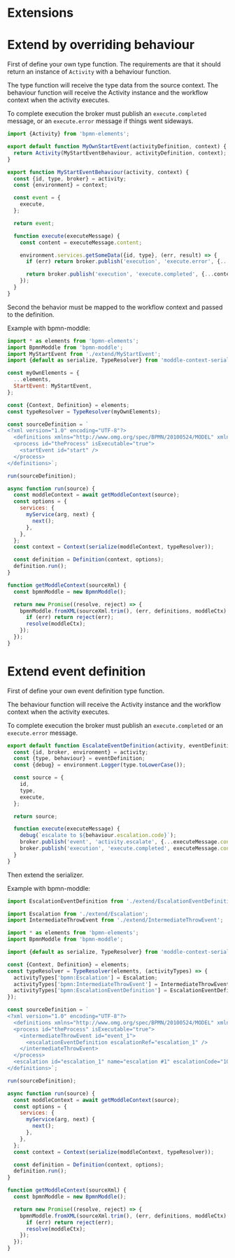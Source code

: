 Extensions
==========

# Extend by overriding behaviour

First of define your own type function. The requirements are that it should return an instance of `Activity` with a behaviour function.

The type function will receive the type data from the source context.
The behaviour function will receive the Activity instance and the workflow context when the activity executes.

To complete execution the broker must publish an `execute.completed` message, or an `execute.error` message if things went sideways.

```js
import {Activity} from 'bpmn-elements';

export default function MyOwnStartEvent(activityDefinition, context) {
  return Activity(MyStartEventBehaviour, activityDefinition, context);
}

export function MyStartEventBehaviour(activity, context) {
  const {id, type, broker} = activity;
  const {environment} = context;

  const event = {
    execute,
  };

  return event;

  function execute(executeMessage) {
    const content = executeMessage.content;

    environment.services.getSomeData({id, type}, (err, result) => {
      if (err) return broker.publish('execution', 'execute.error', {...content, error: err});

      return broker.publish('execution', 'execute.completed', {...content, result});
    });
  }
}
```

Second the behavior must be mapped to the workflow context and passed to the definition.

Example with bpmn-moddle:
```js
import * as elements from 'bpmn-elements';
import BpmnModdle from 'bpmn-moddle';
import MyStartEvent from './extend/MyStartEvent';
import {default as serialize, TypeResolver} from 'moddle-context-serializer';

const myOwnElements = {
  ...elements,
  StartEvent: MyStartEvent,
};

const {Context, Definition} = elements;
const typeResolver = TypeResolver(myOwnElements);

const sourceDefinition = `
<?xml version="1.0" encoding="UTF-8"?>
  <definitions xmlns="http://www.omg.org/spec/BPMN/20100524/MODEL" xmlns:xsi="http://www.w3.org/2001/XMLSchema-instance">
  <process id="theProcess" isExecutable="true">
    <startEvent id="start" />
  </process>
</definitions>`;

run(sourceDefinition);

async function run(source) {
  const moddleContext = await getModdleContext(source);
  const options = {
    services: {
      myService(arg, next) {
        next();
      },
    },
  };
  const context = Context(serialize(moddleContext, typeResolver));

  const definition = Definition(context, options);
  definition.run();
}

function getModdleContext(sourceXml) {
  const bpmnModdle = new BpmnModdle();

  return new Promise((resolve, reject) => {
    bpmnModdle.fromXML(sourceXml.trim(), (err, definitions, moddleCtx) => {
      if (err) return reject(err);
      resolve(moddleCtx);
    });
  });
}
```

# Extend event definition

First of define your own event definition type function.

The behaviour function will receive the Activity instance and the workflow context when the activity executes.

To complete execution the broker must publish an `execute.completed` or an `execute.error` message.

```js
export default function EscalateEventDefinition(activity, eventDefinition = {}) {
  const {id, broker, environment} = activity;
  const {type, behaviour} = eventDefinition;
  const {debug} = environment.Logger(type.toLowerCase());

  const source = {
    id,
    type,
    execute,
  };

  return source;

  function execute(executeMessage) {
    debug(`escalate to ${behaviour.escalation.code}`);
    broker.publish('event', 'activity.escalate', {...executeMessage.content, escalateTo: {...behaviour.escalateTo}}, {type: 'escalate'});
    broker.publish('execution', 'execute.completed', executeMessage.content);
  }
}
```

Then extend the serializer.

Example with bpmn-moddle:
```js
import EscalationEventDefinition from './extend/EscalationEventDefinition';

import Escalation from './extend/Escalation';
import IntermediateThrowEvent from './extend/IntermediateThrowEvent';

import * as elements from 'bpmn-elements';
import BpmnModdle from 'bpmn-moddle';

import {default as serialize, TypeResolver} from 'moddle-context-serializer';

const {Context, Definition} = elements;
const typeResolver = TypeResolver(elements, (activityTypes) => {
  activityTypes['bpmn:Escalation'] = Escalation;
  activityTypes['bpmn:IntermediateThrowEvent'] = IntermediateThrowEvent;
  activityTypes['bpmn:EscalationEventDefinition'] = EscalationEventDefinition;
});

const sourceDefinition = `
<?xml version="1.0" encoding="UTF-8"?>
  <definitions xmlns="http://www.omg.org/spec/BPMN/20100524/MODEL" xmlns:xsi="http://www.w3.org/2001/XMLSchema-instance">
  <process id="theProcess" isExecutable="true">
    <intermediateThrowEvent id="event_1">
      <escalationEventDefinition escalationRef="escalation_1" />
    </intermediateThrowEvent>
  </process>
  <escalation id="escalation_1" name="escalation #1" escalationCode="10" />
</definitions>`;

run(sourceDefinition);

async function run(source) {
  const moddleContext = await getModdleContext(source);
  const options = {
    services: {
      myService(arg, next) {
        next();
      },
    },
  };
  const context = Context(serialize(moddleContext, typeResolver));

  const definition = Definition(context, options);
  definition.run();
}

function getModdleContext(sourceXml) {
  const bpmnModdle = new BpmnModdle();

  return new Promise((resolve, reject) => {
    bpmnModdle.fromXML(sourceXml.trim(), (err, definitions, moddleCtx) => {
      if (err) return reject(err);
      resolve(moddleCtx);
    });
  });
}
```
